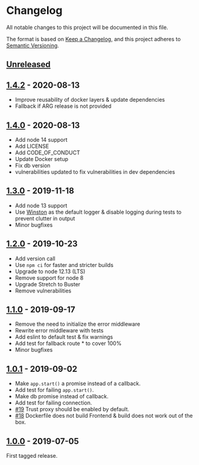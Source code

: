 # Changelog

All notable changes to this project will be documented in this file.

The format is based on [Keep a Changelog](http://keepachangelog.com/),
and this project adheres to [Semantic Versioning](https://semver.org/).

## [Unreleased]

## [1.4.2] - 2020-08-13

 - Improve reusability of docker layers & update dependencies
 - Fallback if ARG release is not provided

## [1.4.0] - 2020-08-13

 - Add node 14 support
 - Add LICENSE
 - Add CODE_OF_CONDUCT
 - Update Docker setup
 - Fix db version
 - vulnerabilities updated to fix vulnerabilities in dev dependencies

## [1.3.0] - 2019-11-18

 - Add node 13 support
 - Use [Winston](https://www.npmjs.com/package/winston) as the default logger & disable logging during tests to prevent clutter in output
 - Minor bugfixes

## [1.2.0] - 2019-10-23

 - Add version call
 - Use `npm ci` for faster and stricter builds
 - Upgrade to node 12.13 (LTS)
 - Remove support for node 8
 - Upgrade Stretch to Buster
 - Remove vulnerabilities

## [1.1.0] - 2019-09-17

 - Remove the need to initialize the error middleware
 - Rewrite error middleware with tests
 - Add eslint to default test & fix warnings
 - Add test for fallback route * to cover 100%
 - Minor bugfixes


## [1.0.1] - 2019-09-02

   - Make `app.start()` a promise instead of a callback.
   - Add test for failing `app.start()`.
   - Make db promise instead of callback.
   - Add test for failing connection.
   - [#19](https://github.com/digipolisantwerp/starter-kit_app_nodejs/issues/19) Trust proxy should be enabled by default.
   - [#18](https://github.com/digipolisantwerp/starter-kit_app_nodejs/issues/18) Dockerfile does not build Frontend & build does not work out of the box.



## [1.0.0] - 2019-07-05
First tagged release.


[Unreleased]: https://github.com/digipolisantwerp/starter-kit_app_nodejs/compare/v1.4.2...HEAD

[1.4.2]: https://github.com/digipolisantwerp/starter-kit_app_nodejs/compare/v1.4.2

[1.4.0]: https://github.com/digipolisantwerp/starter-kit_app_nodejs/compare/v1.4.0

[1.3.0]: https://github.com/digipolisantwerp/starter-kit_app_nodejs/compare/v1.3.0

[1.2.0]: https://github.com/digipolisantwerp/starter-kit_app_nodejs/compare/v1.2.0

[1.1.0]: https://github.com/digipolisantwerp/starter-kit_app_nodejs/compare/v1.1.0

[1.0.1]: https://github.com/digipolisantwerp/starter-kit_app_nodejs/compare/v1.0.1

[1.0.0]: https://github.com/digipolisantwerp/starter-kit_app_nodejs/compare/v1.0.0
